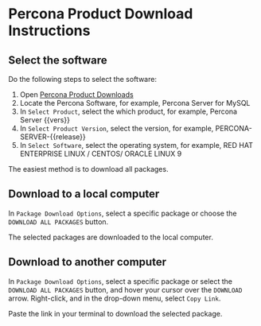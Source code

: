 # Percona Product Download Instructions

## Select the software

Do the following steps to select the software:

1. Open [Percona Product Downloads](https://www.percona.com/downloads)
2. Locate the Percona Software, for example, Percona Server for MySQL
3. In `Select Product`, select the which product, for example, Percona Server {{vers}}
4. In `Select Product Version`, select the version, for example, PERCONA-SERVER-{{release}}
5. In `Select Software`, select the operating system, for example, RED HAT ENTERPRISE LINUX / CENTOS/ ORACLE LINUX 9

The easiest method is to download all packages.

## Download to a local computer

 In `Package Download Options`, select a specific package or choose the `DOWNLOAD ALL PACKAGES` button.

The selected packages are downloaded to the local computer.

## Download to another computer

In `Package Download Options`, select a specific package or select the `DOWNLOAD ALL PACKAGES` button, and hover your cursor over the `DOWNLOAD` arrow. Right-click, and in the drop-down menu, select `Copy Link`.

Paste the link in your terminal to download the selected package.
